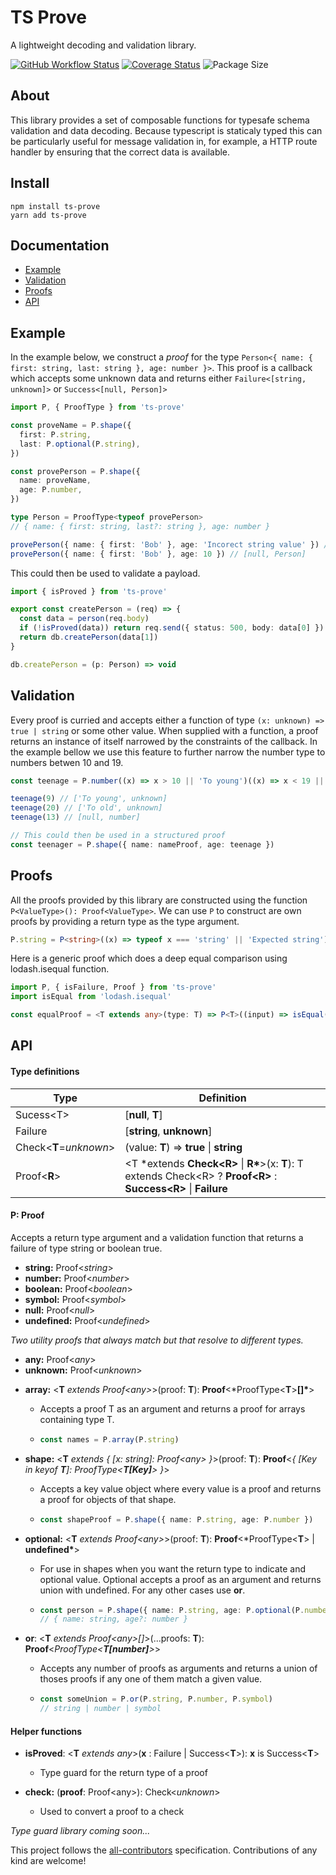 # TS Prove

A lightweight decoding and validation library.

[![GitHub Workflow Status](https://img.shields.io/github/workflow/status/Pingid/ts-prove/CI)](https://github.com/Pingid/ts-prove/actions)
[![Coverage Status](https://coveralls.io/repos/github/Pingid/ts-prove/badge.svg?branch=master)](https://coveralls.io/github/Pingid/ts-prove?branch=master)
![Package Size](https://img.shields.io/bundlephobia/min/ts-prove)

## About

This library provides a set of composable functions for typesafe schema validation and data decoding. Because typescript is staticaly typed this can be particularly useful for message validation in, for example, a HTTP route handler by ensuring that the correct data is available.

## Install

```
npm install ts-prove
yarn add ts-prove
```

## Documentation

- [Example](#Example)
- [Validation](#Validation)
- [Proofs](#Proofs)
- [API](#API)

## Example

In the example below, we construct a _proof_ for the type `Person<{ name: { first: string, last: string }, age: number }>`. This proof is a callback which accepts some unknown data and returns either `Failure<[string, unknown]>` or `Success<[null, Person]>`

```ts
import P, { ProofType } from 'ts-prove'

const proveName = P.shape({
  first: P.string,
  last: P.optional(P.string),
})

const provePerson = P.shape({
  name: proveName,
  age: P.number,
})

type Person = ProofType<typeof provePerson>
// { name: { first: string, last?: string }, age: number }

provePerson({ name: { first: 'Bob' }, age: 'Incorect string value' }) // [string, unknown]
provePerson({ name: { first: 'Bob' }, age: 10 }) // [null, Person]
```

This could then be used to validate a payload.

```ts
import { isProved } from 'ts-prove'

export const createPerson = (req) => {
  const data = person(req.body)
  if (!isProved(data)) return req.send({ status: 500, body: data[0] })
  return db.createPerson(data[1])
}

db.createPerson = (p: Person) => void
```

## Validation

Every proof is curried and accepts either a function of type `(x: unknown) => true | string` or some other value. When supplied with a function, a proof returns an instance of itself narrowed by the constraints of the callback. In the example bellow we use this feature to further narrow the number type to numbers betwen 10 and 19.

```ts
const teenage = P.number((x) => x > 10 || 'To young')((x) => x < 19 || 'To old')

teenage(9) // ['To young', unknown]
teenage(20) // ['To old', unknown]
teenage(13) // [null, number]

// This could then be used in a structured proof
const teenager = P.shape({ name: nameProof, age: teenage })
```

## Proofs

All the proofs provided by this library are constructed using the function `P<ValueType>(): Proof<ValueType>`. We can use `P` to construct are own proofs by providing a return type as the type argument.

```ts
P.string = P<string>((x) => typeof x === 'string' || 'Expected string')
```

Here is a generic proof which does a deep equal comparison using lodash.isequal function.

```ts
import P, { isFailure, Proof } from 'ts-prove'
import isEqual from 'lodash.isequal'

const equalProof = <T extends any>(type: T) => P<T>((input) => isEqual(type, input) | `Not equal`)
```

## API

#### Type definitions

| Type                   | Definition                                                                                                             |
| ---------------------- | ---------------------------------------------------------------------------------------------------------------------- |
| Sucess\<T>             | [**null**, **T**]                                                                                                      |
| Failure                | [**string**, **unknown**]                                                                                              |
| Check<**T**=_unknown_> | (value: **T**) => **true** \| **string**                                                                               |
| Proof\<**R**>          | <T \*extends **Check\<R>** \| **R\***>(x: **T**): T extends Check\<R> ? **Proof\<R>** : **Success\<R>** \| **Failure** |

#### P: Proof

Accepts a return type argument and a validation function that returns a failure of type string or boolean true.

- **string:** Proof<_string_>
- **number:** Proof<_number_>
- **boolean:** Proof<_boolean_>
- **symbol:** Proof<_symbol_>
- **null:** Proof<_null_>
- **undefined:** Proof<_undefined_>

_Two utility proofs that always match but that resolve to different types._

- **any:** Proof\<_any_\>
- **unknown:** Proof\<_unknown_\>

* **array:** <**T** _extends Proof\<any\>_>(proof: **T**): **Proof**<\*ProofType\<**T**\>**[]\***>

  - Accepts a proof T as an argument and returns a proof for arrays containing type T.

  - ```ts
    const names = P.array(P.string)
    ```

* **shape:** <**T** _extends { [x: string]: Proof\<any\> }_>(proof: **T**): **Proof**<_{ [Key in keyof **T**]: ProofType<**T[Key]**> }_>

  - Accepts a key value object where every value is a proof and returns a proof for objects of that shape.

  - ```ts
    const shapeProof = P.shape({ name: P.string, age: P.number })
    ```

* **optional:** <**T** _extends Proof\<any\>_>(proof: **T**): **Proof**<\*ProofType\<**T**\> | **undefined\***>

  - For use in shapes when you want the return type to indicate and optional value. Optional accepts a proof as an argument and returns union with undefined. For any other cases use **or**.

  - ```ts
    const person = P.shape({ name: P.string, age: P.optional(P.number) })
    // { name: string, age?: number }
    ```

* **or**: <**T** _extends Proof\<any\>[]_>(...proofs: **T**): **Proof**<_ProofType\<**T[number]**\>_>

  - Accepts any number of proofs as arguments and returns a union of thoses proofs if any one of them match a given value.

  - ```ts
    const someUnion = P.or(P.string, P.number, P.symbol)
    // string | number | symbol
    ```

#### Helper functions

- **isProved**: \<**T** _extends any_>(**x** : Failure | Success\<**T**>): **x** is Success\<**T**>

  - Type guard for the return type of a proof

- **check:** (**proof**: Proof\<any>): Check\<_unknown_>
  - Used to convert a proof to a check

_Type guard library coming soon..._

This project follows the [all-contributors](https://github.com/kentcdodds/all-contributors) specification. Contributions of any kind are welcome!
